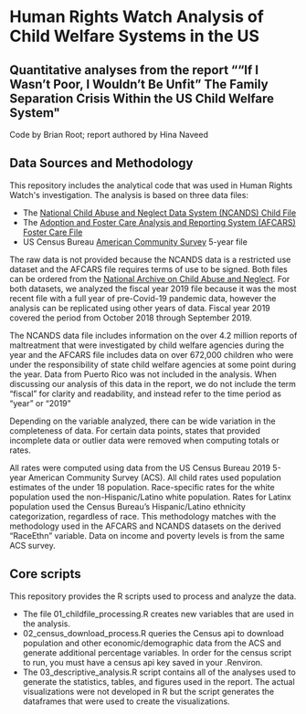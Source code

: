 # Human Rights Watch Analysis of Child Welfare Systems in the US
## Quantitative analyses from the report ““If I Wasn’t Poor, I Wouldn’t Be Unfit” The Family Separation Crisis Within the US Child Welfare System"

Code by Brian Root; report authored by Hina Naveed

## Data Sources and Methodology
This repository includes the analytical code that was used in Human Rights Watch's investigation. The analysis is based on three data files:
* The [National Child Abuse and Neglect Data System (NCANDS) Child File](https://www.ndacan.acf.hhs.gov/datasets/datasets-list-ncands-child-file.cfm)
* The [Adoption and Foster Care Analysis and Reporting System (AFCARS) Foster Care File](https://www.ndacan.acf.hhs.gov/datasets/datasets-list-afcars-foster-care.cfm)
* US Census Bureau [American Community Survey](https://www.census.gov/programs-surveys/acs/data.html) 5-year file

The raw data is not provided because the NCANDS data is a restricted use dataset and the AFCARS file requires terms of use to be signed. Both files can be ordered from the [National Archive on Child Abuse and Neglect](https://www.ndacan.acf.hhs.gov/datasets/datasets-list.cfm). For both datasets, we analyzed the fiscal year 2019 file because it was the most recent file with a full year of pre-Covid-19 pandemic data, however the analysis can be replicated using other years of data. Fiscal year 2019 covered the period from October 2018 through September 2019.

The NCANDS data file includes information on the over 4.2 million reports of maltreatment that were investigated by child welfare agencies during the year and the AFCARS file includes data on over 672,000 children who were under the responsibility of state child welfare agencies at some point during the year.  Data from Puerto Rico was not included in the analysis. When discussing our analysis of this data in the report, we do not include the term “fiscal” for clarity and readability, and instead refer to the time period as “year” or “2019”

Depending on the variable analyzed, there can be wide variation in the completeness of data. For certain data points, states that provided incomplete data or outlier data were removed when computing totals or rates.  

All rates were computed using data from the US Census Bureau 2019 5-year American Community Survey (ACS). All child rates used population estimates of the under 18 population. Race-specific rates for the white population used the non-Hispanic/Latino white population. Rates for Latinx population used the Census Bureau’s Hispanic/Latino ethnicity categorization, regardless of race. This methodology matches with the methodology used in the AFCARS and NCANDS datasets on the derived “RaceEthn” variable.  Data on income and poverty levels is from the same ACS survey. 

## Core scripts
This repository provides the R scripts used to process and analyze the data.
* The file 01_childfile_processing.R creates new variables that are used in the analysis.
* 02_census_download_process.R queries the Census api to download population and other economic/demographic data from the ACS and generate additional percentage variables. In order for the census script to run, you must have a census api key saved in your .Renviron.
* The 03_descriptive_analysis.R script contains all of the analyses used to generate the statistics, tables, and figures used in the report. The actual visualizations were not developed in R but the script generates the dataframes that were used to create the visualizations.

